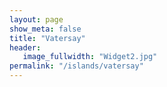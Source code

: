 ```yaml
---
layout: page
show_meta: false
title: "Vatersay"
header:
   image_fullwidth: "Widget2.jpg"
permalink: "/islands/vatersay"
---
```


